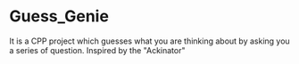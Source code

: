 # Guess_Genie

It is a CPP project which guesses what you are thinking about by asking you a series of question. Inspired by the "Ackinator"
